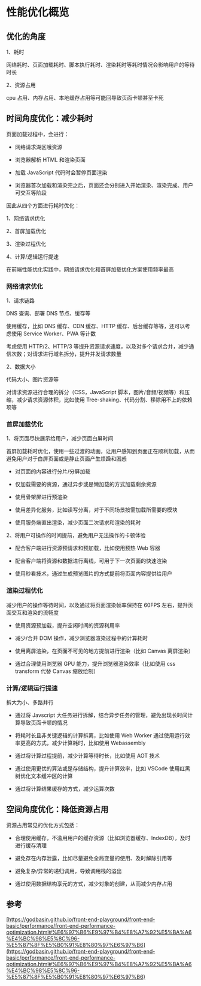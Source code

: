 # 性能优化概览

## 优化的角度

1、耗时

网络耗时、页面加载耗时、脚本执行耗时、渲染耗时等耗时情况会影响用户的等待时长

2、资源占用

cpu 占用、内存占用、本地缓存占用等可能回导致页面卡顿甚至卡死

## 时间角度优化：减少耗时

页面加载过程中，会进行：

- 网络请求湖区哦资源

- 浏览器解析 HTML 和渲染页面

- 加载 JavaScript 代码时会暂停页面渲染

- 浏览器首次加载和渲染完之后，页面还会分别进入开始渲染、渲染完成、用户可交互等阶段

因此从四个方面进行耗时优化：

1、网络请求优化

2、首屏加载优化

3、渲染过程优化

4、计算/逻辑运行提速

在前端性能优化实践中，网络请求优化和首屏加载优化方案使用频率最高

### 网络请求优化

1、请求链路

DNS 查询、部署 DNS 节点、缓存等

使用缓存，比如 DNS 缓存、CDN 缓存、HTTP 缓存、后台缓存等等，还可以考虑使用 Service Worker、PWA 等计数

考虑使用 HTTP/2、HTTP/3 等提升资源请求速度，以及对多个请求合并，减少通信次数；对请求进行域名拆分，提升并发请求数量

2、数据大小

代码大小、图片资源等

对请求资源进行合理的拆分（CSS，JavaScript 脚本，图片/音频/视频等）和压缩，减少请求资源体积，比如使用 Tree-shaking、代码分割、移除用不上的依赖项等

### 首屏加载优化

1、将页面尽快展示给用户，减少页面白屏时间

首屏加载耗时优化，使用一些过渡的动画，让用户感知到页面正在顺利加载，从而避免用户对于白屏页面或是静止页面产生烦躁和困惑

- 对页面的内容进行分片/分屏加载

- 仅加载需要的资源，通过异步或是懒加载的方式加载剩余资源

- 使用骨架屏进行预渲染

- 使用差异化服务，比如读写分离，对于不同场景按需加载所需要的模块

- 使用服务端直出渲染，减少页面二次请求和渲染的耗时

2、将用户可操作的时间提前，避免用户无法操作的卡顿体验

- 配合客户端进行资源预请求和预加载，比如使用预热 Web 容器

- 配合客户端将资源和数据进行离线，可用于下一次页面的快速渲染

- 使用秒看技术，通过生成预览图片的方式提前将页面内容提供给用户

### 渲染过程优化

减少用户的操作等待时间，以及通过将页面渲染帧率保持在 60FPS 左右，提升页面交互和渲染的流畅度

- 使用资源预加载，提升空闲时间的资源利用率

- 减少/合并 DOM 操作，减少浏览器渲染过程中的计算耗时

- 使用离屏渲染，在页面不可见的地方提前进行渲染（比如 Canvas 离屏渲染）

- 通过合理使用浏览器 GPU 能力，提升浏览器渲染效率（比如使用 css transform 代替 Canvas 缩放绘制）

### 计算/逻辑运行提速

拆大为小、多路并行

- 通过将 Javscript 大任务进行拆解，结合异步任务的管理，避免出现长时间计算导致页面卡顿的情况

- 将耗时长且非关键逻辑的计算拆离，比如使用 Web Worker
  通过使用运行效率更高的方式，减少计算耗时，比如使用 Webassembly

- 通过将计算过程提前，减少计算等待时长，比如使用 AOT 技术

- 通过使用更优的算法或是存储结构，提升计算效率，比如 VSCode 使用红黑树优化文本缓冲区的计算

- 通过将计算结果缓存的方式，减少运算次数

## 空间角度优化：降低资源占用

资源占用常见的优化方式包括：

- 合理使用缓存，不滥用用户的缓存资源（比如浏览器缓存、IndexDB），及时进行缓存清理

- 避免存在内存泄露，比如尽量避免全局变量的使用、及时解除引用等

- 避免复杂/异常的递归调用，导致调用栈的溢出

- 通过使用数据结构享元的方式，减少对象的创建，从而减少内存占用

## 参考

[https://godbasin.github.io/front-end-playground/front-end-basic/performance/front-end-performance-optimization.html#%E6%97%B6%E9%97%B4%E8%A7%92%E5%BA%A6%E4%BC%98%E5%8C%96-%E5%87%8F%E5%B0%91%E8%80%97%E6%97%B6](https://godbasin.github.io/front-end-playground/front-end-basic/performance/front-end-performance-optimization.html#%E6%97%B6%E9%97%B4%E8%A7%92%E5%BA%A6%E4%BC%98%E5%8C%96-%E5%87%8F%E5%B0%91%E8%80%97%E6%97%B6)
